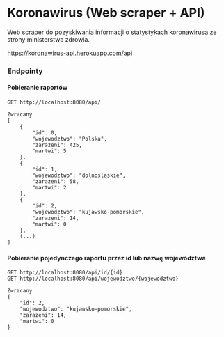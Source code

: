 # Koronawirus (Web scraper + API)
Web scraper do pozyskiwania informacji o statystykach koronawirusa ze strony ministerstwa zdrowia.

https://koronawirus-api.herokuapp.com/api

### Endpointy
#### Pobieranie raportów

```
GET http://localhost:8080/api/

Zwracany
[
    {
        "id": 0,
        "wojewodztwo": "Polska",
        "zarazeni": 425,
        "martwi": 5
    },
    {
        "id": 1,
        "wojewodztwo": "dolnośląskie",
        "zarazeni": 58,
        "martwi": 2
    },
    {
        "id": 2,
        "wojewodztwo": "kujawsko-pomorskie",
        "zarazeni": 14,
        "martwi": 0
    },
    (...)
]
```

#### Pobieranie pojedynczego raportu przez id lub nazwę województwa

```
GET http://localhost:8080/api/id/{id}
GET http://localhost:8080/api/wojewodztwo/{wojewodztwo}

Zwracany
{
    "id": 2,
    "wojewodztwo": "kujawsko-pomorskie",
    "zarazeni": 14,
    "martwi": 0
}

```
